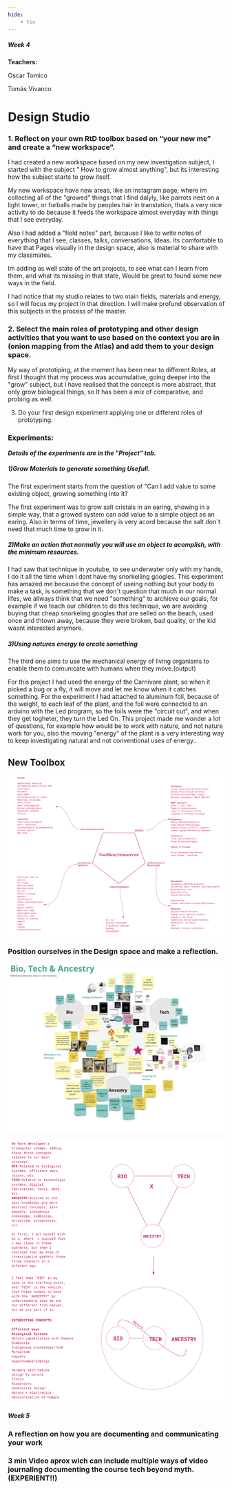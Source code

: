 ```yaml
---
hide:
    - toc
---
```


##### Week 4

**Teachers:**

Oscar Tomico

Tomás Vivanco

# Design Studio


### 1. Reflect on your own RtD toolbox based on “your new me” and create a “new workspace”. 

I had created a new workspace based on my new investigation subject, I started with the subject " How to grow almost anything", but its interesting how the subject starts to grow itself.

My new workspace have new areas, like an instagram page, where im collecting all of the "growed" things that I find dalyly, like parrots nest on a light tower, or furballs made by peoples hair in transtation, thats a very nice activity to do because it feeds the workspace almost everyday with things that I see everyday.

Also I had added a "field notes" part, because I like to write notes of everything that I see, classes, talks, conversations, Ideas. Its comfortable to have that Pages visually in the design space, also is material to share with my classmates.

Im adding as well state of the art projects, to see what can I learn from them, and what its missing in that state, Would be great to found some new ways in the field.

I had notice that my studio relates to two main fields, materials and energy, so I will focus my project In that direction. I will make profund observation of this subjects in the process of the master.

### 2. Select the main roles of prototyping and other design activities that you want to use based on the context you are in (onion mapping from the Atlas) and add them to your design space.

My way of prototiping, at the moment has been near to different Roles, at first I thought that my process was accumulative, going deeper into the "grow" subject, but I have realised that the concept is more abstract, that only grow biological things, so It has been a mix of comparative, and probing as well.

3. Do your first design experiment applying one or different roles of prototyping.


### Experiments:

***Details of the experiments are in the "Project" tab.***

##### 1)Grow Materials to generate something Usefull.

The first experiment starts from the question of "Can I add value to some existing object, growing something into it?

The first experiment was to grow salt cristals in an earing, showing in a simple way, that a growed system can add value to a simple object as an earing. Also in terms of time, jewellery is very acord because  the salt don´t need that much time to grow in it.

##### 2)Make an action that normally you will use an object to acomplish, with the minimum resources.

I had saw that technique in youtube, to see underwater only with my hands, I do it all the time when I dont have my snorkelling googles. This experiment has amazed me because the concept of useing nothing but your body to make a task, is something that we don´t question  that much in our normal lifes, we allways think that we need "something" to archieve our goals, for example if we teach our children to do this technique, we are avoiding buying that cheap snorkeling googles that are selled on the beach, used once and thtown away, because they were broken, bad quality, or the kid wasnt interested anymore.

##### 3)Using natures energy to create something

The third one aims to use the mechanical energy of living organisms to enable them to comunicate with humans when they move.(output)

For this project I had used the energy of the Carnivore plant, so when it picked a bug or a fly, it will move and let me know when it catches something. For the experiment I had attached to aluminum foil, because of the weight, to each leaf of the plant, and the foil were connected to an arduino with the Led program, so the foils were the "circuit cut", and when they get togheter, they turn the Led On. This project made me wonder a lot of questions, for example how would be to work with nature, and not nature work for you, also the moving "energy" of the plant is a very interesting way to keep investigating natural and not conventional uses of energy..

## New Toolbox

![](../images/DS2.png)


### Position ourselves in the Design space and make a reflection.

![](../images/OP1.png)

![](../images/OP2.png)


##### Week 5

### A reflection on how you are documenting and communicating your work



### 3 min Video aprox wich can include multiple ways of video journaling documenting the course tech beyond myth. (EXPERIENT!!)
























